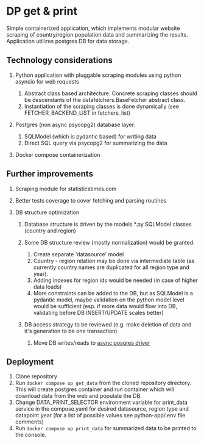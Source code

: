 # DP get & print 

Simple containerized application, which implements modular website scraping of country/region population data and summarizing the results.
Application utilizes postgres DB for data storage.

## Technology considerations
1. Python application with pluggable scraping modules using python asyncio for web requests

    1. Abstract class based architecture. Concrete scraping classes should be descendants of the datafetchers.BaseFetcher abstract class.
    1. Instantiation of the scraping classes is done dynamically (see FETCHER_BACKEND_LIST in fetchers_list)
1. Postgres (non async psycopg2) database layer:
        
    1. SQLModel (which is pydantic based) for writing data
    1. Direct SQL query via psycopg2 for summarizing the data

1. Docker compose containerization

## Further improvements
1. Scraping module for statisticstimes.com
1. Better tests coverage to cover fetching and parsing routines
1. DB structure optimization

    1. Database structure is driven by the models.*.py SQLModel classes (country and region)
    1. Some DB structure review (mostly normalization) would be granted:
        
        1. Create separate 'datasource' model
        1. Country - region relation may be done via intermediate table (as currently country names are duplicated for all region type and year).
        1. Adding indexes for region ids would be needed (in case of higher data loads)
        1. More constraints can be added to the DB, but as SQLModel is a pydantic model, maybe validation on the python model level would be sufficient (esp. if more data would flow into DB, validating before DB INSERT/UPDATE scales better)

    1. DB access strategy to be reviewed (e.g. make deletion of data and it's generation to be one transaction)

        1. Move DB writes/reads to [async posgres driver](https://github.com/MagicStack/asyncpg) 

## Deployment

1. Clone repository
1. Run `docker compose up get_data` from the cloned repository directory. This will create postgres container and run container which will download data from the web and populate the DB.
1. Change DATA_PRINT_SELECTOR environment variable for print_data service in the compose.yaml for desired datasource, region type and datapoint year (for a list of possible values see python-app/.env file comments)
1. Run `docker compose up print_data` for summarized data to be printed to the console.


    